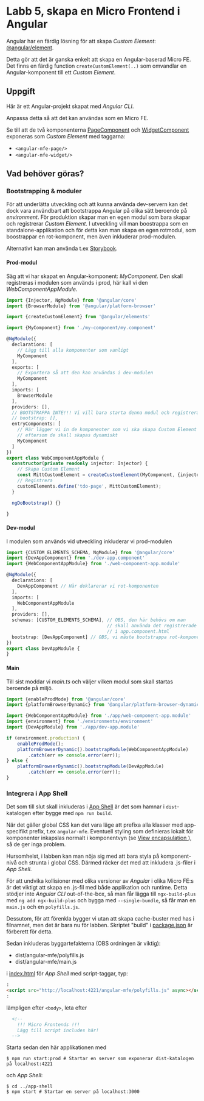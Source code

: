 Labb 5, skapa en Micro Frontend i Angular
=========================================
Angular har en färdig lösning för att skapa _Custom Element_:
[@angular/element](https://angular.io/guide/elements#angular-elements-overview).

Detta gör att det är ganska enkelt att skapa en Angular-baserad Micro FE. Det finns en färdig function
`createCustomElement(..)` som omvandlar en Angular-komponent till ett _Custom Element_.

Uppgift
-------
Här är ett Angular-projekt skapat med _Angular CLI_. 

Anpassa detta så att det kan användas som en Micro FE.

Se till att de två komponenterna [PageComponent](src/app/page/page.component.ts) och 
[WidgetComponent](src/app/widget/widget.component.ts) exponeras som _Custom Element_ med taggarna:
- `<angular-mfe-page/>`
- `<angular-mfe-widget/>`

Vad behöver göras?
------------------
### Bootstrapping & moduler
För att underlätta utveckling och att kunna använda dev-servern kan det dock vara användbart att bootstrappa Angular 
på olika sätt beroende på _environment_. 
För produktion skapar man en egen modul som bara skapar och registrerar _Custom Element_. I utveckling
vill man boostrappa som en standalone-applikation och för detta kan man skapa en egen rotmodul, som boostrappar en
rot-komponent, men även inkluderar prod-modulen.

Alternativt kan man använda t.ex [Storybook](https://storybook.js.org/).

#### Prod-modul

Säg att vi har skapat en Angular-komponent: _MyComponent_. Den skall registreras i modulen som används i prod, här kall
vi den _WebComponentAppModule_.

```typescript
import {Injector, NgModule} from '@angular/core'
import {BrowserModule} from '@angular/platform-browser'

import {createCustomElement} from '@angular/elements'

import {MyComponent} from './my-component/my.component'

@NgModule({
  declarations: [
    // Lägg till alla komponenter som vanligt
    MyComponent
  ],
  exports: [
    // Exportera så att den kan användas i dev-modulen
    MyComponent
  ],
  imports: [
    BrowserModule
  ],
  providers: [],
  // BOOTSTRAPPA INTE!!! Vi vill bara starta denna modul och registrera komponenter
  // bootstrap: [],
  entryComponents: [
    // Här lägger vi in de komponenter som vi ska skapa Custom Element för
    // eftersom de skall skapas dynamiskt
    MyComponent
  ]
})
export class WebComponentAppModule {
  constructor(private readonly injector: Injector) {
    // Skapa Custom Element
    const MittCustomElement = createCustomElement(MyComponent, {injector});
    // Registrera 
    customElements.define('tdo-page', MittCustomElement);
  }

  ngDoBootstrap() {}

}
```

#### Dev-modul

I modulen som används vid utveckling inkluderar vi prod-modulen

```typescript
import {CUSTOM_ELEMENTS_SCHEMA, NgModule} from '@angular/core'
import {DevAppComponent} from './dev-app.component'
import {WebComponentAppModule} from './web-component-app.module'

@NgModule({
  declarations: [
    DevAppComponent // Här deklarerar vi rot-komponenten
  ],
  imports: [
    WebComponentAppModule
  ],
  providers: [],
  schemas: [CUSTOM_ELEMENTS_SCHEMA], // OBS, den här behövs om man 
                                     // skall använda det registrerade custom-elementet
                                     // i app.component.html
  bootstrap: [DevAppComponent] // OBS, vi måste bootstrappa rot-komponenten också!
})
export class DevAppModule {
}
```

#### Main

Till sist moddar vi _main.ts_ och väljer vilken modul som skall startas beroende på miljö.

```typescript
import {enableProdMode} from '@angular/core'
import {platformBrowserDynamic} from '@angular/platform-browser-dynamic'

import {WebComponentAppModule} from './app/web-component-app.module'
import {environment} from './environments/environment'
import {DevAppModule} from './app/dev-app.module'

if (environment.production) {
    enableProdMode();
    platformBrowserDynamic().bootstrapModule(WebComponentAppModule)
        .catch(err => console.error(err));
} else {
    platformBrowserDynamic().bootstrapModule(DevAppModule)
        .catch(err => console.error(err));
}
```

### Integrera i App Shell
Det som till slut skall inkluderas i [App Shell](../app-shell/README.md) är det som hamnar i `dist`-katalogen efter bygge
med `npm run build`.

När det gäller global CSS kan det vara läge att prefixa alla klasser med app-specifikt prefix, t.ex `angular-mfe`.
Eventuell styling som definieras lokalt för komponenter inkapslas normalt i komponentvyn (se [View encapsulation
](https://angular.io/guide/view-encapsulation)), så de ger inga problem.

Hursomhelst, i labben kan man nöja sig med att bara styla på komponent-nivå och strunta i global CSS.
Därmed räcker det med att inkludera .js-filer i _App Shell_.

För att undvika kollisioner med olika versioner av _Angular_ i olika Micro FE:s är det viktigt att skapa en .js-fil
med både applikation och runtime. Detta stödjer inte _Angular CLI_ out-of-the-box, så man får lägga till 
`ngx-build-plus` med `ng add ngx-build-plus` och bygga med `--single-bundle`, så får man en `main.js` och
en `polyfills.js`.

Dessutom, för att förenkla bygger vi utan att skapa cache-buster med has i filnamnet, men det är bara nu för labben. Skriptet "build" i [package.json](./package.json)
är förberett för detta.

Sedan inkluderas byggartefakterna (OBS ordningen är viktig):
- dist/angular-mfe/polyfills.js
- dist/angular-mfe/main.js
 
i [index.html](../app-shell/public/index.html) för _App Shell_ med script-taggar, typ:
```html
:
<script src="http://localhost:4221/angular-mfe/polyfills.js" async></script>
:
```
lämpligen efter `<body>`, leta efter 
```html  
  <!--
    !!! Micro Frontends !!!
    Lägg till script includes här!
  -->
```
  


Starta sedan den här applikationen med
```shell
$ npm run start:prod # Startar en server som exponerar dist-katalogen på localhost:4221
```
och _App Shell_:
```shell
$ cd ../app-shell
$ npm start # Startar en server på localhost:3000
```

